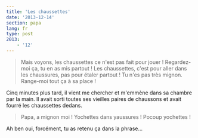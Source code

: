 ```yaml
---
title: 'Les chaussettes'
date: '2013-12-14'
section: papa
lang: fr
type: post
2013:
    - '12'
---
```


> Mais voyons, les chaussettes ce n'est pas fait pour jouer ! Regardez-moi ça, tu en as mis partout ! Les chaussettes, c'est pour aller dans les chaussures, pas pour étaler partout ! Tu n'es pas très mignon. Range-moi tout ça à sa place !

Cinq minutes plus tard, il vient me chercher et m'emmène dans sa chambre par la main. Il avait sorti toutes ses vieilles paires de chaussons et avait fourré les chaussettes dedans.

> Papa, a mignon moi ! Yochettes dans yaussures ! Pocoup yochettes !

Ah ben oui, forcément, tu as retenu ça dans la phrase...
